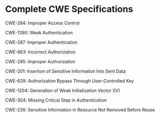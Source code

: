 

# Complete CWE Specifications

CWE-284: Improper Access Control

CWE-1390: Weak Authentication

CWE-287: Improper Authentication

CWE-863: Incorrect Authorization

CWE-285: Improper Authorization

CWE-201: Insertion of Sensitive Information Into Sent Data

CWE-639: Authorization Bypass Through User-Controlled Key

CWE-1204: Generation of Weak Initialization Vector (IV)

CWE-304: Missing Critical Step in Authentication

CWE-226: Sensitive Information in Resource Not Removed Before Reuse